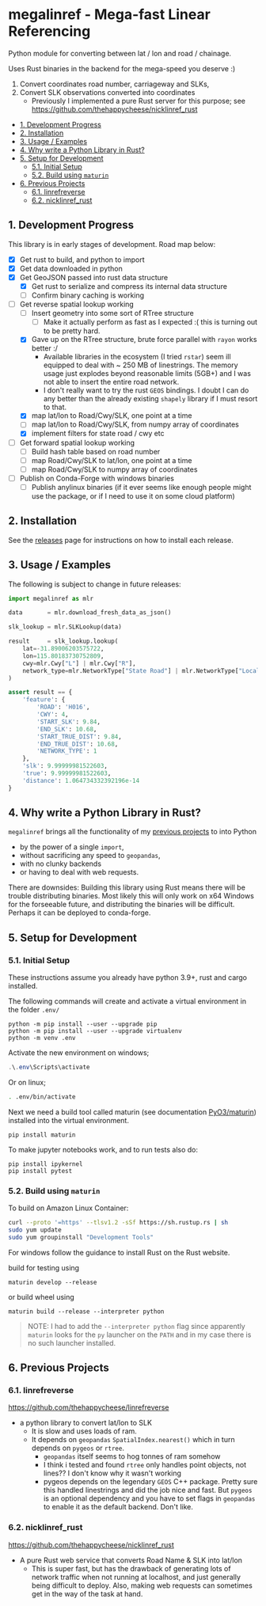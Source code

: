 # megalinref - Mega-fast Linear Referencing <!-- omit in toc -->

Python module for converting between lat / lon and road / chainage.

Uses Rust binaries in the backend for the mega-speed you deserve :)

1. Convert coordinates road number, carriageway and SLKs,
2. Convert SLK observations converted into coordinates
   - Previously I implemented a pure Rust server for this purpose; see <https://github.com/thehappycheese/nicklinref_rust>

- [1. Development Progress](#1-development-progress)
- [2. Installation](#2-installation)
- [3. Usage / Examples](#3-usage--examples)
- [4. Why write a Python Library in Rust?](#4-why-write-a-python-library-in-rust)
- [5. Setup for Development](#5-setup-for-development)
  - [5.1. Initial Setup](#51-initial-setup)
  - [5.2. Build using `maturin`](#52-build-using-maturin)
- [6. Previous Projects](#6-previous-projects)
  - [6.1. linrefreverse](#61-linrefreverse)
  - [6.2. nicklinref_rust](#62-nicklinref_rust)

## 1. Development Progress

This library is in early stages of development. Road map below:

- [x] Get rust to build, and python to import
- [x] Get data downloaded in python
- [x] Get GeoJSON passed into rust data structure
  - [x] Get rust to serialize and compress its internal data structure
  - [ ] Confirm binary caching is working
- [ ] Get reverse spatial lookup working
  - [ ] Insert geometry into some sort of RTree structure
    - [ ] Make it actually perform as fast as I expected :( this is turning out to be pretty hard.
  - [x] Gave up on the RTree structure, brute force parallel with `rayon` works better :/
    - Available libraries in the ecosystem (I tried `rstar`) seem ill equipped to deal with ~ 250 MB of linestrings. The memory usage just explodes beyond reasonable limits (5GB+) and I was not able to insert the entire road network.
    - I don't really want to try the rust `GEOS` bindings. I doubt I can do any better than the already existing `shapely` library if I must resort to that.
  - [x] map lat/lon to Road/Cwy/SLK, one point at a time
  - [ ] map lat/lon to Road/Cwy/SLK, from numpy array of coordinates
  - [x] implement filters for state road / cwy etc
- [ ] Get forward spatial lookup working
  - [ ] Build hash table based on road number
  - [ ] map Road/Cwy/SLK to lat/lon, one point at a time
  - [ ] map Road/Cwy/SLK to numpy array of coordinates
- [ ] Publish on Conda-Forge with windows binaries
  - [ ] Publish anylinux binaries (if it ever seems like enough people might use the package, or if I need to use it on some cloud platform)

## 2. Installation

See the [releases](https://github.com/thehappycheese/megalinref/releases) page for instructions on how to install each release.

## 3. Usage / Examples

The following is subject to change in future releases:

```python
import megalinref as mlr

data       = mlr.download_fresh_data_as_json()

slk_lookup = mlr.SLKLookup(data)

result     = slk_lookup.lookup(
    lat=-31.89006203575722,
    lon=115.80183730752809,
    cwy=mlr.Cwy["L"] | mlr.Cwy["R"],
    network_type=mlr.NetworkType["State Road"] | mlr.NetworkType["Local Road"] 
)

assert result == {
    'feature': {
        'ROAD': 'H016',
        'CWY': 4,
        'START_SLK': 9.84,
        'END_SLK': 10.68,
        'START_TRUE_DIST': 9.84,
        'END_TRUE_DIST': 10.68,
        'NETWORK_TYPE': 1
    },
    'slk': 9.99999981522603,
    'true': 9.99999981522603,
    'distance': 1.064734332392196e-14
}
```

## 4. Why write a Python Library in Rust?

`megalinref` brings all the functionality of my [previous projects](#6-previous-projects) to into Python

- by the power of a single `import`,
- without sacrificing any speed to `geopandas`,
- with no clunky backends
- or having to deal with web requests.

There are downsides: Building this library using Rust means there will be trouble distributing binaries. Most likely this will only work on x64 Windows for the forseeable future, and distributing the binaries will be difficult. Perhaps it can be deployed to conda-forge.

## 5. Setup for Development

### 5.1. Initial Setup

These instructions assume you already have python 3.9+, rust and cargo installed.

The following commands will create and activate a virtual environment in the folder `.env/`

```console
python -m pip install --user --upgrade pip
python -m pip install --user --upgrade virtualenv
python -m venv .env
```

Activate the new environment on windows;

```powershell
.\.env\Scripts\activate
```

Or on linux;

```bash
. .env/bin/activate
```

Next we need a build tool called maturin (see documentation [PyO3/maturin](https://github.com/PyO3/maturin)) installed into the virtual environment.

```console
pip install maturin
```

To make jupyter notebooks work, and to run tests also do:

```console
pip install ipykernel
pip install pytest
```

### 5.2. Build using `maturin`

To build on Amazon Linux Container:

```bash
curl --proto '=https' --tlsv1.2 -sSf https://sh.rustup.rs | sh
sudo yum update
sudo yum groupinstall "Development Tools"
```

For windows follow the guidance to install Rust on the Rust website.

build for testing using

```console
maturin develop --release
```

or build wheel using

```console
maturin build --release --interpreter python
```

> NOTE: I had to add the `--interpreter python` flag since apparently `maturin` looks for the `py` launcher on the `PATH` and in my case there is no such launcher installed.

## 6. Previous Projects

### 6.1. linrefreverse

<https://github.com/thehappycheese/linrefreverse>

- a python library to convert lat/lon to SLK
  - It is slow and uses loads of ram.
  - It depends on `geopandas` `SpatialIndex.nearest()` which in turn depends on `pygeos` or `rtree`.
    - `geopandas` itself seems to hog tonnes of ram somehow
    - I think i tested and found `rtree` only handles point objects, not lines?? I don't know why it wasn't working
    - pygeos depends on the legendary `GEOS` C++ package. Pretty sure this handled linestrings and did the job nice and fast. But `pygeos` is an optional dependency and you have to set flags in `geopandas` to enable it as the default backend. Don't like.

### 6.2. nicklinref_rust

<https://github.com/thehappycheese/nicklinref_rust>

- A pure Rust web service that converts Road Name & SLK into lat/lon
  - This is super fast, but has the drawback of generating lots of network traffic when not running at localhost, and just generally being difficult to deploy. Also, making web requests can sometimes get in the way of the task at hand.
